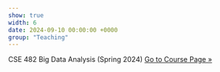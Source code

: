 ```yaml
---
show: true
width: 6
date: 2024-09-10 00:00:00 +0000
group: "Teaching"
---
```


<div class="p-3">
  <p>
    CSE 482 Big Data Analysis (Spring 2024)
    <a href="https://web.archive.org/web/20241127183641/https://www.cse.msu.edu/~kqyang/cse482-24spring.html" class="btn btn-sm btn-primary ml-2 align-baseline">
      Go to Course Page &raquo;
    </a>
  </p>
</div>
